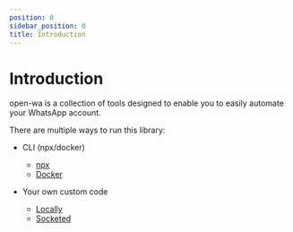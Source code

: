 ```yaml
---
position: 0
sidebar_position: 0
title: Introduction
---
```


# Introduction

open-wa is a collection of tools designed to enable you to easily automate your WhatsApp account.

There are multiple ways to run this library:

- CLI (npx/docker)
  - [npx](/docs/get-started/quick-run)
  - [Docker](/docs/get-started/docker)

- Your own custom code
  - [Locally](/docs/get-started/installation)
  - [Socketed](/docs/get-started/socketmode)
